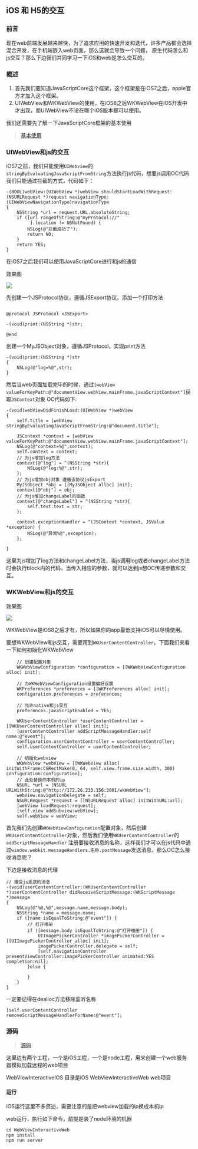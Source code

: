 ## iOS 和 H5的交互

### 前言

现在web前端发展越来越快，为了追求应用的快速开发和迭代，许多产品都会选择混合开发，在手机端嵌入web页面，那么这就会导致一个问题，
原生代码怎么和js交互？那么下边我们共同学习一下iOS和web是怎么交互的。


### 概述

1. 首先我们要知道JavaScriptCore这个框架，这个框架是在iOS7之后，apple官方才加入这个框架。
2. UIWebView和WKWebView的使用，在iOS8之后WKWebView在iOS开发中才出现，而UIWebView不论在哪个iOS版本都可以使用。

我们还需要先了解一下JavaScriptCore框架的基本使用
> [基本使用](https://www.jianshu.com/p/a329cd4a67ee)

### UIWebView和js的交互

iOS7之前，我们只能使用`UIWebview`的`stringByEvaluatingJavaScriptFromString`方法执行js代码，想要js调用OC代码我们只能通过拦截的方式，代码如下：

```
-(BOOL)webView:(UIWebView *)webView shouldStartLoadWithRequest:(NSURLRequest *)request navigationType:(UIWebViewNavigationType)navigationType
{
    NSString *url = request.URL.absoluteString;
    if ([url rangeOfString:@"myProtocol://"
         ].location != NSNotFound) {
        NSLog(@"拦截成功了");
        return NO;
    }
    return YES;
}
```

在iOS7之后我们可以使用JavaScriptCore进行和js的通信

效果图

![](https://github.com/liuboshuo/WebViewInteractive/blob/master/images/webview.gif)

先创建一个JSProtocol协议，遵循JSExport协议，添加一个打印方法

``` 

@protocol JSProtocol <JSExport>

-(void)print:(NSString *)str;

@end

```
创建一个MyJSObject对象，遵循JSProtocol，实现print方法

``` 
-(void)print:(NSString *)str
{
    NSLog(@"log=%@",str);
}

```

然后当web页面加载完毕的时候，通过`[webView valueForKeyPath:@"documentView.webView.mainFrame.javaScriptContext"]`获取`JSContext`对象
OC代码如下:

``` 
-(void)webViewDidFinishLoad:(UIWebView *)webView
{
    self.title = [webView stringByEvaluatingJavaScriptFromString:@"document.title"];
    
    JSContext *context = [webView valueForKeyPath:@"documentView.webView.mainFrame.javaScriptContext"];
    NSLog(@"context=%@",context);
    self.context = context;
    // 为js增加log方法
    context[@"log"] = ^(NSString *str){
        NSLog(@"log:%@",str);
    };
    // 为js增加obj对象 遵循该协议jsExport
    MyJSObject *obj = [[MyJSObject alloc] init];
    context[@"obj"] = obj;
    // 为js增加changeLabel的函数
    context[@"changeLabel"] = ^(NSString *str){
        self.text.text = str;
    };
    
    context.exceptionHandler = ^(JSContext *context, JSValue *exception) {
        NSLog(@"异常%@",exception);
    };
    
}
```
这里为js增加了log方法和changeLabel方法，当js调用log或者changeLabel方法时会执行block内的代码，当传入相应的参数，就可以达到js想OC传递参数和交互。

### WKWebView和js的交互

效果图

![](https://github.com/liuboshuo/WebViewInteractive/blob/master/images/wkwebview.gif)

WKWebView是iOS8之后才有，所以如果你的app最低支持iOS可以尽情使用。

要想WKWebView和js交互，需要用到`WKUserContentController`，下面我们来看一下如何初始化WKWebView

``` 
    // 创建配置对象
    WKWebViewConfiguration *configuration = [[WKWebViewConfiguration alloc] init];
    
    // 为WKWebViewConfiguration设置偏好设置
    WKPreferences *preferences = [[WKPreferences alloc] init];
    configuration.preferences = preferences;
    
    // 允许native和js交互
    preferences.javaScriptEnabled = YES;
    
    WKUserContentController *userContentController = [[WKUserContentController alloc] init];
    [userContentController addScriptMessageHandler:self name:@"event"];
    configuration.userContentController = userContentController;
    self.userContentController = userContentController;
    
    // 初始化webview
    WKWebView *webView = [[WKWebView alloc] initWithFrame:CGRectMake(0, 64, self.view.frame.size.width, 300) configuration:configuration];
    // 此处替换你本机的ip
    NSURL *url = [NSURL URLWithString:@"http://172.26.233.156:3001/wkWebView"];
    webView.navigationDelegate = self;
    NSURLRequest *request = [[NSURLRequest alloc] initWithURL:url];
    [webView loadRequest:request];
    [self.view addSubview:webView];
    self.webView = webView;
```

首先我们先创建`WKWebViewConfiguration`配置对象，然后创建`WKUserContentController`对象，然后我们使用`WKUserContentController`的`addScriptMessageHandler`
注册要接收消息的名称，这样我们才可以在js代码中通过`window.webkit.messageHandlers.名称.postMessage`发送消息，那么OC怎么接收消息呢？

下边是接收消息的代理
```
// 接受js发送的消息
-(void)userContentController:(WKUserContentController *)userContentController didReceiveScriptMessage:(WKScriptMessage *)message
{
    NSLog(@"%@,%@",message.name,message.body);
    NSString *name = message.name;
    if ([name isEqualToString:@"event"]) {
        // 打开相册
        if ([message.body isEqualToString:@"打开相册"]) {
            UIImagePickerController *imagePickerController = [[UIImagePickerController alloc] init];
            imagePickerController.delegate = self;
            [self.navigationController presentViewController:imagePickerController animated:YES completion:nil];
        }else {
            
        }
    }
}
```
一定要记得在dealloc方法移除监听名称
```
[self.userContentController removeScriptMessageHandlerForName:@"event"];
```

### 源码

>[源码](https://github.com/liuboshuo/WebViewInteractive)


这里边有两个工程，一个是iOS工程，一个是node工程，用来创建一个web服务器模拟加载远程的web项目

WebViewInteractiveIOS 目录是iOS
WebViewInteractiveWeb web项目


#### 运行

iOS运行这里不多赘述，需要注意的是把webview加载的ip换成本机ip

web运行，执行如下命令，前提是装了node环境的机器

``` 
cd WebViewInteractiveWeb
npm install 
npm run server
``` 





